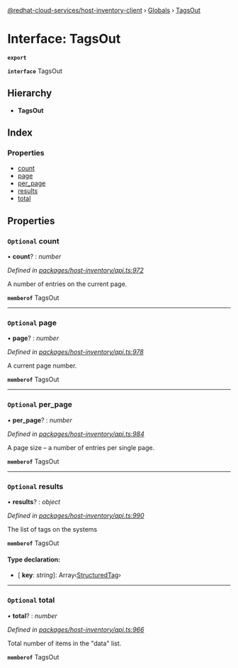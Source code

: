 [@redhat-cloud-services/host-inventory-client](../README.md) › [Globals](../globals.md) › [TagsOut](tagsout.md)

# Interface: TagsOut

**`export`** 

**`interface`** TagsOut

## Hierarchy

* **TagsOut**

## Index

### Properties

* [count](tagsout.md#optional-count)
* [page](tagsout.md#optional-page)
* [per_page](tagsout.md#optional-per_page)
* [results](tagsout.md#optional-results)
* [total](tagsout.md#optional-total)

## Properties

### `Optional` count

• **count**? : *number*

*Defined in [packages/host-inventory/api.ts:972](https://github.com/RedHatInsights/javascript-clients/blob/master/packages/host-inventory/api.ts#L972)*

A number of entries on the current page.

**`memberof`** TagsOut

___

### `Optional` page

• **page**? : *number*

*Defined in [packages/host-inventory/api.ts:978](https://github.com/RedHatInsights/javascript-clients/blob/master/packages/host-inventory/api.ts#L978)*

A current page number.

**`memberof`** TagsOut

___

### `Optional` per_page

• **per_page**? : *number*

*Defined in [packages/host-inventory/api.ts:984](https://github.com/RedHatInsights/javascript-clients/blob/master/packages/host-inventory/api.ts#L984)*

A page size – a number of entries per single page.

**`memberof`** TagsOut

___

### `Optional` results

• **results**? : *object*

*Defined in [packages/host-inventory/api.ts:990](https://github.com/RedHatInsights/javascript-clients/blob/master/packages/host-inventory/api.ts#L990)*

The list of tags on the systems

**`memberof`** TagsOut

#### Type declaration:

* \[ **key**: *string*\]: Array‹[StructuredTag](structuredtag.md)›

___

### `Optional` total

• **total**? : *number*

*Defined in [packages/host-inventory/api.ts:966](https://github.com/RedHatInsights/javascript-clients/blob/master/packages/host-inventory/api.ts#L966)*

Total number of items in the \"data\" list.

**`memberof`** TagsOut
